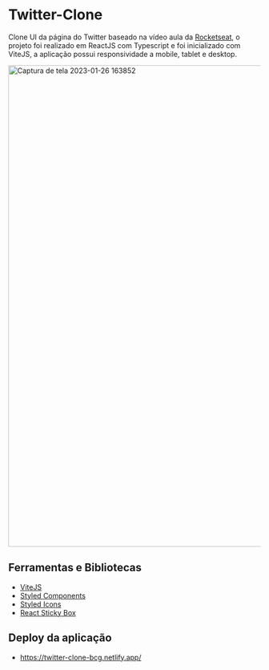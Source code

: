 # Twitter-Clone
Clone UI da página do Twitter baseado na vídeo aula da [Rocketseat](https://www.youtube.com/watch?v=K-8z_4xvT3o), o projeto foi realizado em ReactJS com Typescript e foi inicializado com ViteJS, a aplicação possui responsividade a mobile, tablet e desktop.

<img width="960" alt="Captura de tela 2023-01-26 163852" src="https://user-images.githubusercontent.com/22208015/214933709-aa942aef-025f-43ff-838e-6da3fd3d6296.png">

## Ferramentas e Bibliotecas
- [ViteJS](https://vitejs.dev/)
- [Styled Components](https://styled-components.com/)
- [Styled Icons](https://styled-icons.dev/)
- [React Sticky Box](https://react-sticky-box.codecks.io/)

## Deploy da aplicação
- https://twitter-clone-bcg.netlify.app/
